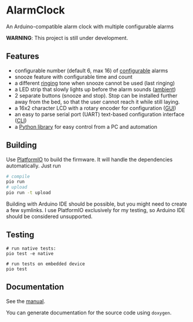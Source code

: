 # AlarmClock
An Arduino-compatible alarm clock with multiple configurable alarms

**WARNING**: This project is still under development.


## Features
- configurable number (default 6, max 16) of
  [configurable](./docs/manual.md#Alarms) alarms
- snooze feature with configurable time and count
- a different [ringing](./docs/manual.md#Ringing) tone when snooze cannot be
  used (last ringing)
- a LED strip that slowly lights up before the alarm sounds
  ([ambient](./docs/manual.md#Ambient-LED-strip))
- 2 separate buttons (snooze and stop). Stop can be installed further away
  from the bed, so that the user cannot reach it while still laying.
- a 16x2 character LCD with a rotary encoder for configuration
  ([GUI](./docs/manual.md#LCD))
- an easy to parse serial port (UART) text-based configuration interface
  ([CLI](./docs/manual.md#Serial-CLI))
- a [Python library][PyAlarmClock] for easy control from a PC and automation


## Building
Use [PlatformIO][PlatformIO] to build the firmware. It will handle the
dependencies automatically. Just run
```sh
# compile
pio run
# upload
pio run -t upload
```

Building with Arduino IDE should be possible, but you might need to create a
few symlinks. I use PlatformIO exclusively for my testing, so Arduino IDE
should be considered unsupported.


## Testing
```
# run native tests:
pio test -e native

# run tests on embedded device
pio test
```


## Documentation
See the [manual][manual].

You can generate documentation for the source code using `doxygen`.


[manual]: ./docs/manual.md
[PyAlarmClock]: https://github.com/ondras12345/PyAlarmClock
[PlatformIO]: https://platformio.org/
